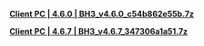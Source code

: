 **[Client PC | 4.6.0 | BH3_v4.6.0_c54b862e55b.7z ](https://bundle.bh3.com/public/PC/BH3_v4.6.0_c54b862e55b.7z)**

**[Client PC | 4.6.7 | BH3_v4.6.7_347306a1a51.7z ](https://download-sea.mihoyo.com/download/os/BH3_v4.6.7_347306a1a51.7z)**